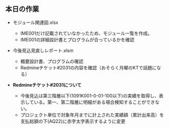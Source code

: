 ## 本日の作業
- モジュール関連図.xlsx
  - IME001だけ記載されていなかったため、モジュール一覧を作成。
  - IME001の詳細設計書とプログラムが合っているかを確認
- 今後見込見直しレポート.xlsm
  - 概要設計書、プログラムの確認
  - Redmineチケット#2031の内容を確認（おそらく月曜のKTで話題になる）

- **Redmineチケット#2031について**
  - 今後見込は第三階層以下(1091K001-0-01-100以下)の実績を取得し、表示している。第一、第二階層に明細がある場合検知することができない。
  - プロジェクト単位で対象年月までに計上された実績額（累計出来高）を支払総額の下(AQ22)に赤字太字表示するように変更
